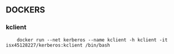 ## DOCKERS

### kclient

		docker run --net kerberos --name kclient -h kclient -it isx45128227/kerberos:kclient /bin/bash


